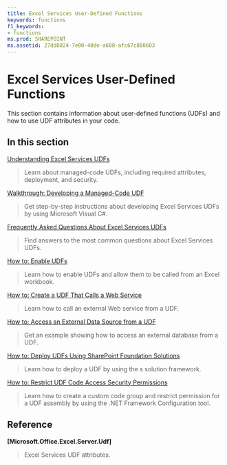 ```yaml
---
title: Excel Services User-Defined Functions
keywords: functions
f1_keywords:
- functions
ms.prod: SHAREPOINT
ms.assetid: 27dd8024-7e00-40de-a688-afc67c880603
---
```



# Excel Services User-Defined Functions

This section contains information about user-defined functions (UDFs) and how to use UDF attributes in your code.
  
    
    


## In this section


 [Understanding Excel Services UDFs](understanding-excel-services-udfs.md)
  
    
    
> Learn about managed-code UDFs, including required attributes, deployment, and security.
    
  
 [Walkthrough: Developing a Managed-Code UDF](walkthrough-developing-a-managed-code-udf.md)
  
    
    
> Get step-by-step instructions about developing Excel Services UDFs by using Microsoft Visual C#.
    
  
 [Frequently Asked Questions About Excel Services UDFs](frequently-asked-questions-about-excel-services-udfs.md)
  
    
    
> Find answers to the most common questions about Excel Services UDFs.
    
  
 [How to: Enable UDFs](how-to-enable-udfs.md)
  
    
    
> Learn how to enable UDFs and allow them to be called from an Excel workbook.
    
  
 [How to: Create a UDF That Calls a Web Service](how-to-create-a-udf-that-calls-a-web-service.md)
  
    
    
> Learn how to call an external Web service from a UDF.
    
  
 [How to: Access an External Data Source from a UDF](how-to-access-an-external-data-source-from-a-udf.md)
  
    
    
> Get an example showing how to access an external database from a UDF.
    
  
 [How to: Deploy UDFs Using SharePoint Foundation Solutions](how-to-deploy-udfs-using-sharepoint-foundation-solutions.md)
  
    
    
> Learn how to deploy a UDF by using the s solution framework.
    
  
 [How to: Restrict UDF Code Access Security Permissions](how-to-restrict-udf-code-access-security-permissions.md)
  
    
    
> Learn how to create a custom code group and restrict permission for a UDF assembly by using the .NET Framework Configuration tool.
    
  

## Reference


**[Microsoft.Office.Excel.Server.Udf]**
  
    
    
> Excel Services UDF attributes.
    
  

